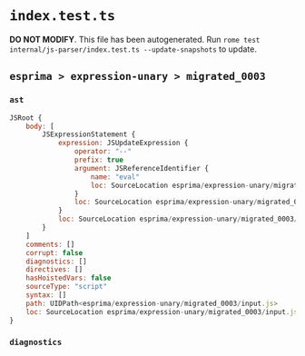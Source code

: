 # `index.test.ts`

**DO NOT MODIFY**. This file has been autogenerated. Run `rome test internal/js-parser/index.test.ts --update-snapshots` to update.

## `esprima > expression-unary > migrated_0003`

### `ast`

```javascript
JSRoot {
	body: [
		JSExpressionStatement {
			expression: JSUpdateExpression {
				operator: "--"
				prefix: true
				argument: JSReferenceIdentifier {
					name: "eval"
					loc: SourceLocation esprima/expression-unary/migrated_0003/input.js 1:2-1:6 (eval)
				}
				loc: SourceLocation esprima/expression-unary/migrated_0003/input.js 1:0-1:6
			}
			loc: SourceLocation esprima/expression-unary/migrated_0003/input.js 1:0-1:6
		}
	]
	comments: []
	corrupt: false
	diagnostics: []
	directives: []
	hasHoistedVars: false
	sourceType: "script"
	syntax: []
	path: UIDPath<esprima/expression-unary/migrated_0003/input.js>
	loc: SourceLocation esprima/expression-unary/migrated_0003/input.js 1:0-2:0
}
```

### `diagnostics`

```

```
